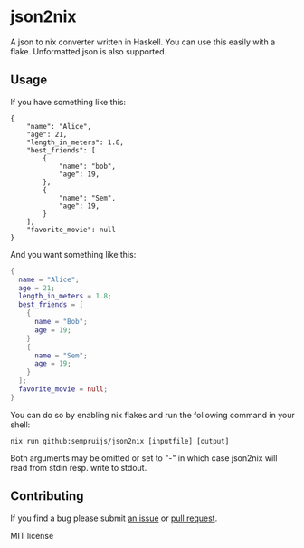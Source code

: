 # json2nix

A json to nix converter written in Haskell.
You can use this easily with a flake.
Unformatted json is also supported.

## Usage

If you have something like this:

```
{
    "name": "Alice",
    "age": 21,
    "length_in_meters": 1.8,
    "best_friends": [
        {
            "name": "bob",
            "age": 19,
        },
        {
            "name": "Sem",
            "age": 19,
        }
    ],
    "favorite_movie": null
}
```

And you want something like this:

```nix
{
  name = "Alice";
  age = 21;
  length_in_meters = 1.8;
  best_friends = [
    {
      name = "Bob";
      age = 19;
    }
    {
      name = "Sem";
      age = 19;
    }
  ];
  favorite_movie = null;
}
```

You can do so by enabling nix flakes and run the following command in your shell:

```shell
nix run github:sempruijs/json2nix [inputfile] [output]
```

Both arguments may be omitted or set to "-" in which case json2nix will read from stdin resp. write to stdout.

## Contributing

If you find a bug please submit [an issue](https://github.com/sempruijs/json2nix/issues) or [pull request](https://github.com/sempruijs/json2nix/pulls).

MIT license


